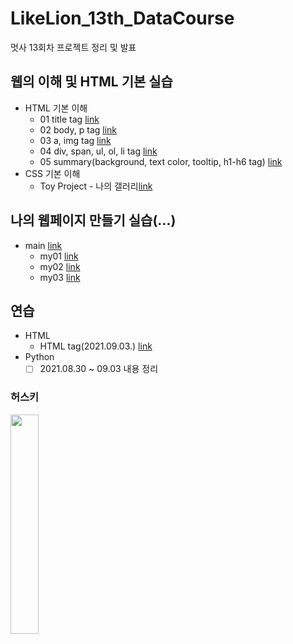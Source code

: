 # LikeLion_13th_DataCourse
멋사 13회차 프로젝트 정리 및 발표

## 웹의 이해 및 HTML 기본 실습
  + HTML 기본 이해
    - 01 title tag [link](https://github.com/kbjung/LikeLion_13th_DataCourse/blob/main/web_html/01_html_title.html)
    - 02 body, p tag [link](https://github.com/kbjung/LikeLion_13th_DataCourse/blob/main/web_html/02_html_body.html)
    - 03 a, img tag [link](https://github.com/kbjung/LikeLion_13th_DataCourse/blob/main/web_html/03_html_link_img.html)
    - 04 div, span, ul, ol, li tag [link](https://github.com/kbjung/LikeLion_13th_DataCourse/blob/main/web_html/04_html_div_span.html)
    - 05 summary(background, text color, tooltip, h1-h6 tag) [link](https://github.com/kbjung/LikeLion_13th_DataCourse/blob/main/web_html/05_html_summary.html)
  + CSS 기본 이해
    - Toy Project - 나의 갤러리[link](https://kbjung.github.io/LikeLion_13th_DataCourse/blob/main/02_css_gallery/15_my_gallery.html)
## 나의 웹페이지 만들기 실습(...)
 + main [link](https://github.com/kbjung/LikeLion_13th_DataCourse/blob/main/web_html/%EA%B9%80%EB%B2%94%EC%A4%91_homepage/main.html)
    - my01 [link](https://github.com/kbjung/LikeLion_13th_DataCourse/blob/main/web_html/%EA%B9%80%EB%B2%94%EC%A4%91_homepage/my01.html)
    - my02 [link](https://github.com/kbjung/LikeLion_13th_DataCourse/blob/main/web_html/%EA%B9%80%EB%B2%94%EC%A4%91_homepage/my02.html)
    - my03 [link](https://github.com/kbjung/LikeLion_13th_DataCourse/blob/main/web_html/%EA%B9%80%EB%B2%94%EC%A4%91_homepage/my03.html)
## 연습
 + HTML
    - HTML tag(2021.09.03.) [link](https://github.com/kbjung/LikeLion_13th_DataCourse/blob/main/test/2021.09.03-test/tag_sort.html)
 + Python
    - [ ] 2021.08.30 ~ 09.03 내용 정리

### 허스키
<img src="https://user-images.githubusercontent.com/88702587/131994715-331c879d-b64d-45cc-93bc-eae5da4b6def.jpg" width=30%>
